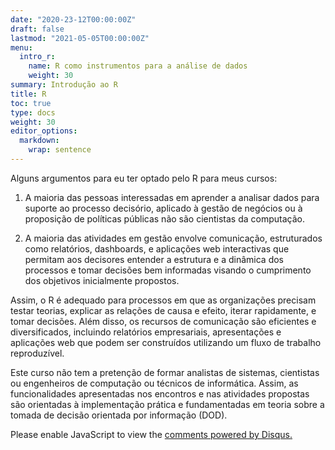 ```yaml
---
date: "2020-23-12T00:00:00Z"
draft: false
lastmod: "2021-05-05T00:00:00Z"
menu:
  intro_r:
    name: R como instrumentos para a análise de dados
    weight: 30
summary: Introdução ao R
title: R
toc: true
type: docs
weight: 30
editor_options: 
  markdown: 
    wrap: sentence
---
```


Alguns argumentos para eu ter optado pelo R para meus cursos:

1. A maioria das pessoas interessadas em aprender a analisar dados para suporte ao processo decisório, aplicado à gestão de negócios ou à proposição de políticas públicas não são cientistas da computação. 

2. A maioria das atividades em gestão envolve comunicação, estruturados como relatórios, dashboards, e aplicações web interactivas que permitam aos decisores entender a estrutura e a dinâmica dos processos e tomar decisões bem informadas visando o cumprimento dos objetivos inicialmente propostos.

Assim, o R é adequado para processos em que as organizações precisam testar teorias, explicar as relações de causa e efeito, iterar rapidamente, e tomar decisões. Além disso, os recursos de comunicação são eficientes e diversificados, incluindo relatórios empresariais, apresentações e aplicações web que podem ser construídos utilizando um fluxo de trabalho reproduzível.

Este curso não tem a pretenção de formar analistas de sistemas, cientistas ou engenheiros de computação ou técnicos de informática. Assim, as funcionalidades apresentadas nos encontros e nas atividades propostas são orientadas à implementação prática e fundamentadas em teoria sobre a tomada de decisão orientada por informação (DOD). 





<div id="disqus_thread"></div>
<script>
    /**
    *  RECOMMENDED CONFIGURATION VARIABLES: EDIT AND UNCOMMENT THE SECTION BELOW TO INSERT DYNAMIC VALUES FROM YOUR PLATFORM OR CMS.
    *  LEARN WHY DEFINING THESE VARIABLES IS IMPORTANT: https://disqus.com/admin/universalcode/#configuration-variables    */
    /*
    var disqus_config = function () {
    this.page.url = PAGE_URL;  // Replace PAGE_URL with your page's canonical URL variable
    this.page.identifier = PAGE_IDENTIFIER; // Replace PAGE_IDENTIFIER with your page's unique identifier variable
    };
    */
    (function() { // DON'T EDIT BELOW THIS LINE
    var d = document, s = d.createElement('script');
    s.src = 'https://https-places-research-github-io-places.disqus.com/embed.js';
    s.setAttribute('data-timestamp', +new Date());
    (d.head || d.body).appendChild(s);
    })();
</script>
<noscript>Please enable JavaScript to view the <a href="https://disqus.com/?ref_noscript">comments powered by Disqus.</a></noscript>

<script id="dsq-count-scr" src="//https-places-research-github-io-places.disqus.com/count.js" async></script>


